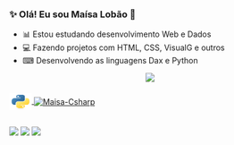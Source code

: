 ### ✨ Olá! Eu sou Maísa Lobão 👋

- 📊 Estou estudando desenvolvimento Web e Dados
- 💻 Fazendo projetos com HTML, CSS, VisualG e outros
- ⌨ Desenvolvendo as linguagens Dax e Python

<div align="center">
  <a href="https://github.com/maisalobao">
  <img height="180cm" src="https://github-readme-stats.vercel.app/api?username=maisalobao&show_icons=false&theme=tokyonight&include_all_commits=true&count_private=true"/>
</div>
<div style="display: inline_block"><br>
  <img align="center" alt="Maisa-Python" height="30" width="40" src="https://raw.githubusercontent.com/devicons/devicon/master/icons/python/python-original.svg">
  <img align="center" alt="Maisa-Csharp" height="30" width="40" src="https://cdn.jsdelivr.net/gh/devicons/devicon/icons/mysql/mysql-original.svg">
</div>

##

<div> 
 <a href="https://discord.com/channels/@me" target="_blank"><img src="https://img.shields.io/badge/Discord-7289DA?style=for-the-badge&logo=discord&logoColor=white" target="_blank"></a> 
  <a href = "mailto:maisa.lobao@aluno.uepb.edu.br"><img src="https://img.shields.io/badge/-Gmail-%23333?style=for-the-badge&logo=gmail&logoColor=white" target="_blank"></a>
  <a href="https://www.linkedin.com/in/ma%C3%ADsa-lob%C3%A3o/" target="_blank"><img src="https://img.shields.io/badge/-LinkedIn-%230077B5?style=for-the-badge&logo=linkedin&logoColor=white" target="_blank"></a> 
 
</div>
